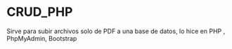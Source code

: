 # CRUD_PHP
Sirve para subir archivos solo de PDF a una base de datos, lo hice en PHP , PhpMyAdmin, Bootstrap
